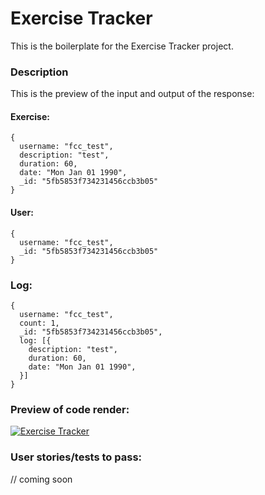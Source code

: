 # Exercise Tracker

This is the boilerplate for the Exercise Tracker project.

### Description

This is the preview of the input and output of the response:

#### Exercise:

```
{
  username: "fcc_test",
  description: "test",
  duration: 60,
  date: "Mon Jan 01 1990",
  _id: "5fb5853f734231456ccb3b05"
}
```

#### User:

```
{
  username: "fcc_test",
  _id: "5fb5853f734231456ccb3b05"
}
```

### Log:

```
{
  username: "fcc_test",
  count: 1,
  _id: "5fb5853f734231456ccb3b05",
  log: [{
    description: "test",
    duration: 60,
    date: "Mon Jan 01 1990",
  }]
}
```

### Preview of code render:

[![Exercise Tracker](https://github.com/user-attachments/assets/188e6ca4-9e9d-40a9-9c4d-2a945b26126b)](https://exercise-tracker.freecodecamp.rocks/)


### User stories/tests to pass:

// coming soon 
